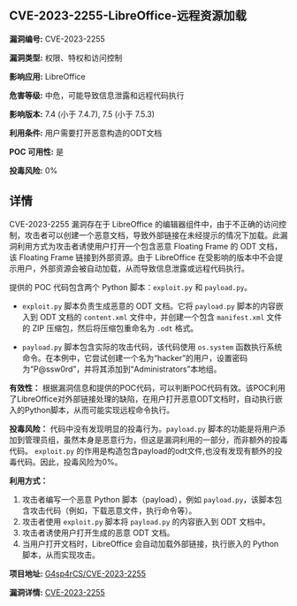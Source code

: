 ## CVE-2023-2255-LibreOffice-远程资源加载

**漏洞编号:** CVE-2023-2255

**漏洞类型:** 权限、特权和访问控制

**影响应用:** LibreOffice

**危害等级:** 中危，可能导致信息泄露和远程代码执行

**影响版本:** 7.4 (小于 7.4.7), 7.5 (小于 7.5.3)

**利用条件:** 用户需要打开恶意构造的ODT文档

**POC 可用性:** 是

**投毒风险:** 0%

## 详情

CVE-2023-2255 漏洞存在于 LibreOffice 的编辑器组件中，由于不正确的访问控制，攻击者可以创建一个恶意文档，导致外部链接在未经提示的情况下加载。此漏洞利用方式为攻击者诱使用户打开一个包含恶意 Floating Frame 的 ODT 文档，该 Floating Frame 链接到外部资源。由于 LibreOffice 在受影响的版本中不会提示用户，外部资源会被自动加载，从而导致信息泄露或远程代码执行。

提供的 POC 代码包含两个 Python 脚本：`exploit.py` 和 `payload.py`。

*   `exploit.py` 脚本负责生成恶意的 ODT 文档。它将 `payload.py` 脚本的内容嵌入到 ODT 文档的 `content.xml` 文件中，并创建一个包含 `manifest.xml` 文件的 ZIP 压缩包，然后将压缩包重命名为 `.odt` 格式。

*   `payload.py` 脚本包含实际的攻击代码，该代码使用 `os.system` 函数执行系统命令。在本例中，它尝试创建一个名为“hacker”的用户，设置密码为“P@ssw0rd”，并将其添加到“Administrators”本地组。

**有效性：**
根据漏洞信息和提供的POC代码，可以判断POC代码有效。该POC利用了LibreOffice对外部链接处理的缺陷，在用户打开恶意ODT文档时，自动执行嵌入的Python脚本，从而可能实现远程命令执行。

**投毒风险：**
代码中没有发现明显的投毒行为。`payload.py` 脚本的功能是将用户添加到管理员组，虽然本身是恶意行为，但这是漏洞利用的一部分，而非额外的投毒代码。 `exploit.py` 的作用是构造包含payload的odt文件,也没有发现有额外的投毒代码。因此，投毒风险为0%。

**利用方式：**

1.  攻击者编写一个恶意 Python 脚本（payload），例如 `payload.py`，该脚本包含攻击代码（例如，下载恶意文件，执行命令等）。
2.  攻击者使用 `exploit.py` 脚本将 `payload.py` 的内容嵌入到 ODT 文档中。
3.  攻击者诱使用户打开生成的恶意 ODT 文档。
4.  当用户打开文档时，LibreOffice 会自动加载外部链接，执行嵌入的 Python 脚本，从而实现攻击。


**项目地址:** [G4sp4rCS/CVE-2023-2255](https://github.com/G4sp4rCS/CVE-2023-2255)

**漏洞详情:** [CVE-2023-2255](https://nvd.nist.gov/vuln/detail/CVE-2023-2255)